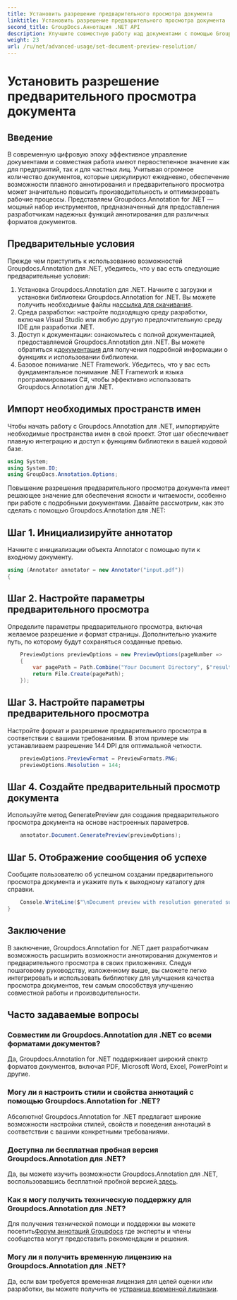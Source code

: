 ```yaml
---
title: Установить разрешение предварительного просмотра документа
linktitle: Установить разрешение предварительного просмотра документа
second_title: GroupDocs.Аннотация .NET API
description: Улучшите совместную работу над документами с помощью Groupdocs.Annotation for .NET, оптимизируя функции аннотирования и предварительного просмотра.
weight: 23
url: /ru/net/advanced-usage/set-document-preview-resolution/
---
```


# Установить разрешение предварительного просмотра документа

## Введение
В современную цифровую эпоху эффективное управление документами и совместная работа имеют первостепенное значение как для предприятий, так и для частных лиц. Учитывая огромное количество документов, которые циркулируют ежедневно, обеспечение возможности плавного аннотирования и предварительного просмотра может значительно повысить производительность и оптимизировать рабочие процессы. Представляем Groupdocs.Annotation for .NET — мощный набор инструментов, предназначенный для предоставления разработчикам надежных функций аннотирования для различных форматов документов.
## Предварительные условия
Прежде чем приступить к использованию возможностей Groupdocs.Annotation для .NET, убедитесь, что у вас есть следующие предварительные условия:
1.  Установка Groupdocs.Annotation для .NET. Начните с загрузки и установки библиотеки Groupdocs.Annotation for .NET. Вы можете получить необходимые файлы на[ссылка для скачивания](https://releases.groupdocs.com/annotation/net/).
2. Среда разработки: настройте подходящую среду разработки, включая Visual Studio или любую другую предпочтительную среду IDE для разработки .NET.
3. Доступ к документации: ознакомьтесь с полной документацией, предоставляемой Groupdocs.Annotation для .NET. Вы можете обратиться к[документация](https://tutorials.groupdocs.com/annotation/net/) для получения подробной информации о функциях и использовании библиотеки.
4. Базовое понимание .NET Framework. Убедитесь, что у вас есть фундаментальное понимание .NET Framework и языка программирования C#, чтобы эффективно использовать Groupdocs.Annotation для .NET.

## Импорт необходимых пространств имен
Чтобы начать работу с Groupdocs.Annotation для .NET, импортируйте необходимые пространства имен в свой проект. Этот шаг обеспечивает плавную интеграцию и доступ к функциям библиотеки в вашей кодовой базе.

```csharp
using System;
using System.IO;
using GroupDocs.Annotation.Options;
```

Повышение разрешения предварительного просмотра документа имеет решающее значение для обеспечения ясности и читаемости, особенно при работе с подробными документами. Давайте рассмотрим, как это сделать с помощью Groupdocs.Annotation для .NET:
## Шаг 1. Инициализируйте аннотатор
Начните с инициализации объекта Annotator с помощью пути к входному документу.
```csharp
using (Annotator annotator = new Annotator("input.pdf"))
{
```
## Шаг 2. Настройте параметры предварительного просмотра
Определите параметры предварительного просмотра, включая желаемое разрешение и формат страницы. Дополнительно укажите путь, по которому будут сохраняться созданные превью.
```csharp
    PreviewOptions previewOptions = new PreviewOptions(pageNumber =>
    {
        var pagePath = Path.Combine("Your Document Directory", $"result_with_resolution_{pageNumber}.png");
        return File.Create(pagePath);
    });
```
## Шаг 3. Настройте параметры предварительного просмотра
Настройте формат и разрешение предварительного просмотра в соответствии с вашими требованиями. В этом примере мы устанавливаем разрешение 144 DPI для оптимальной четкости.
```csharp
    previewOptions.PreviewFormat = PreviewFormats.PNG;
    previewOptions.Resolution = 144;
```
## Шаг 4. Создайте предварительный просмотр документа
Используйте метод GeneratePreview для создания предварительного просмотра документа на основе настроенных параметров.
```csharp
    annotator.Document.GeneratePreview(previewOptions);
```
## Шаг 5. Отображение сообщения об успехе
Сообщите пользователю об успешном создании предварительного просмотра документа и укажите путь к выходному каталогу для справки.
```csharp
    Console.WriteLine($"\nDocument preview with resolution generated successfully.\nCheck output in {"Your Document Directory"}.");
}
```

## Заключение
В заключение, Groupdocs.Annotation for .NET дает разработчикам возможность расширить возможности аннотирования документов и предварительного просмотра в своих приложениях. Следуя пошаговому руководству, изложенному выше, вы сможете легко интегрировать и использовать библиотеку для улучшения качества просмотра документов, тем самым способствуя улучшению совместной работы и производительности.
## Часто задаваемые вопросы
### Совместим ли Groupdocs.Annotation для .NET со всеми форматами документов?
Да, Groupdocs.Annotation for .NET поддерживает широкий спектр форматов документов, включая PDF, Microsoft Word, Excel, PowerPoint и другие.
### Могу ли я настроить стили и свойства аннотаций с помощью Groupdocs.Annotation for .NET?
Абсолютно! Groupdocs.Annotation for .NET предлагает широкие возможности настройки стилей, свойств и поведения аннотаций в соответствии с вашими конкретными требованиями.
### Доступна ли бесплатная пробная версия Groupdocs.Annotation для .NET?
Да, вы можете изучить возможности Groupdocs.Annotation для .NET, воспользовавшись бесплатной пробной версией.[здесь](https://releases.groupdocs.com/).
### Как я могу получить техническую поддержку для Groupdocs.Annotation для .NET?
 Для получения технической помощи и поддержки вы можете посетить[Форум аннотаций Groupdocs](https://forum.groupdocs.com/c/annotation/10) где эксперты и члены сообщества могут предоставить рекомендации и решения.
### Могу ли я получить временную лицензию на Groupdocs.Annotation для .NET?
 Да, если вам требуется временная лицензия для целей оценки или разработки, вы можете получить ее у[страница временной лицензии](https://purchase.groupdocs.com/temporary-license/).